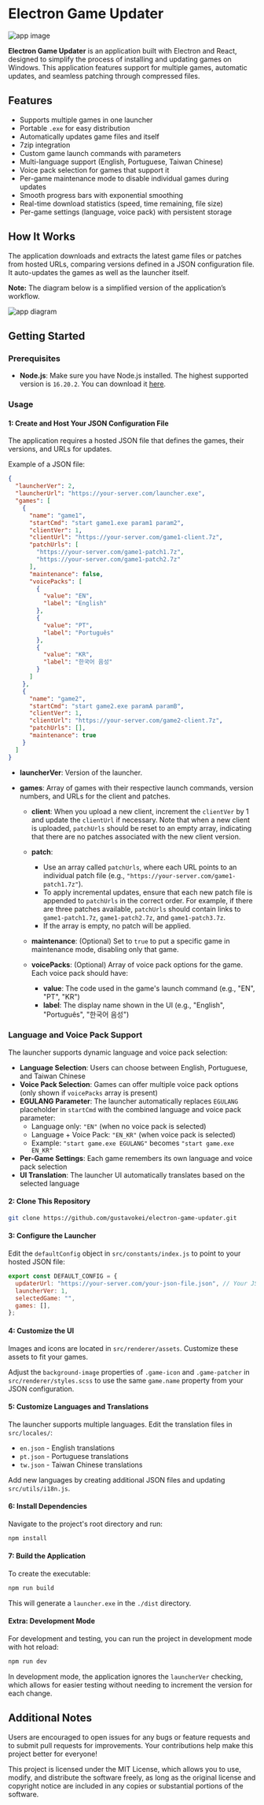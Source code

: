 # Electron Game Updater

![app image](https://i.imgur.com/8uKTodS.gif)

**Electron Game Updater** is an application built with Electron and React, designed to simplify the process of installing and updating games on Windows. This application features support for multiple games, automatic updates, and seamless patching through compressed files.

## Features

- Supports multiple games in one launcher
- Portable `.exe` for easy distribution
- Automatically updates game files and itself
- 7zip integration
- Custom game launch commands with parameters
- Multi-language support (English, Portuguese, Taiwan Chinese)
- Voice pack selection for games that support it
- Per-game maintenance mode to disable individual games during updates
- Smooth progress bars with exponential smoothing
- Real-time download statistics (speed, time remaining, file size)
- Per-game settings (language, voice pack) with persistent storage

## How It Works

The application downloads and extracts the latest game files or patches from hosted URLs, comparing versions defined in a JSON configuration file. It auto-updates the games as well as the launcher itself. 

**Note:** The diagram below is a simplified version of the application’s workflow.

![app diagram](https://i.imgur.com/B57oFvg.png)

## Getting Started

### Prerequisites

- **Node.js**: Make sure you have Node.js installed. The highest supported version is `16.20.2`. You can download it [here](https://nodejs.org/en/download/).

### Usage

#### 1: Create and Host Your JSON Configuration File

The application requires a hosted JSON file that defines the games, their versions, and URLs for updates.

Example of a JSON file:

```json
{
  "launcherVer": 2,
  "launcherUrl": "https://your-server.com/launcher.exe",
  "games": [
    {
      "name": "game1",
      "startCmd": "start game1.exe param1 param2",
      "clientVer": 1,
      "clientUrl": "https://your-server.com/game1-client.7z",
      "patchUrls": [
        "https://your-server.com/game1-patch1.7z",
        "https://your-server.com/game1-patch2.7z"
      ],
      "maintenance": false,
      "voicePacks": [
        {
          "value": "EN",
          "label": "English"
        },
        {
          "value": "PT",
          "label": "Português"
        },
        {
          "value": "KR",
          "label": "한국어 음성"
        }
      ]
    },
    {
      "name": "game2",
      "startCmd": "start game2.exe paramA paramB",
      "clientVer": 1,
      "clientUrl": "https://your-server.com/game2-client.7z",
      "patchUrls": [],
      "maintenance": true
    }
  ]
}
```

- **launcherVer**: Version of the launcher.

- **games**: Array of games with their respective launch commands, version numbers, and URLs for the client and patches.

  - **client**: When you upload a new client, increment the `clientVer` by 1 and update the `clientUrl` if necessary. Note that when a new client is uploaded, `patchUrls` should be reset to an empty array, indicating that there are no patches associated with the new client version.

  - **patch**:
    - Use an array called `patchUrls`, where each URL points to an individual patch file (e.g., `"https://your-server.com/game1-patch1.7z"`).
    - To apply incremental updates, ensure that each new patch file is appended to `patchUrls` in the correct order. For example, if there are three patches available, `patchUrls` should contain links to `game1-patch1.7z`, `game1-patch2.7z`, and `game1-patch3.7z`.
    - If the array is empty, no patch will be applied.

  - **maintenance**: (Optional) Set to `true` to put a specific game in maintenance mode, disabling only that game.

  - **voicePacks**: (Optional) Array of voice pack options for the game. Each voice pack should have:
    - **value**: The code used in the game's launch command (e.g., "EN", "PT", "KR")
    - **label**: The display name shown in the UI (e.g., "English", "Português", "한국어 음성")

### Language and Voice Pack Support

The launcher supports dynamic language and voice pack selection:

- **Language Selection**: Users can choose between English, Portuguese, and Taiwan Chinese
- **Voice Pack Selection**: Games can offer multiple voice pack options (only shown if `voicePacks` array is present)
- **EGULANG Parameter**: The launcher automatically replaces `EGULANG` placeholder in `startCmd` with the combined language and voice pack parameter:
  - Language only: `"EN"` (when no voice pack is selected)
  - Language + Voice Pack: `"EN_KR"` (when voice pack is selected)
  - Example: `"start game.exe EGULANG"` becomes `"start game.exe EN_KR"`
- **Per-Game Settings**: Each game remembers its own language and voice pack selection
- **UI Translation**: The launcher UI automatically translates based on the selected language


#### 2: Clone This Repository
```bash
git clone https://github.com/gustavokei/electron-game-updater.git
```

#### 3: Configure the Launcher
Edit the `defaultConfig` object in `src/constants/index.js` to point to your hosted JSON file:

```js
export const DEFAULT_CONFIG = {
  updaterUrl: "https://your-server.com/your-json-file.json", // Your JSON URL goes here
  launcherVer: 1,
  selectedGame: "",
  games: [],
};
```
#### 4: Customize the UI
Images and icons are located in `src/renderer/assets`. Customize these assets to fit your games.

Adjust the `background-image` properties of `.game-icon` and `.game-patcher` in `src/renderer/styles.scss` to use the same `game.name` property from your JSON configuration.

#### 5: Customize Languages and Translations
The launcher supports multiple languages. Edit the translation files in `src/locales/`:
- `en.json` - English translations
- `pt.json` - Portuguese translations  
- `tw.json` - Taiwan Chinese translations

Add new languages by creating additional JSON files and updating `src/utils/i18n.js`.

#### 6: Install Dependencies
Navigate to the project's root directory and run:

```bash
npm install
```

#### 7: Build the Application
To create the executable:

```bash
npm run build
```
This will generate a `launcher.exe` in the `./dist` directory.

#### Extra: Development Mode

For development and testing, you can run the project in development mode with hot reload:

```bash
npm run dev
```

In development mode, the application ignores the `launcherVer` checking, which allows for easier testing without needing to increment the version for each change.

## Additional Notes

Users are encouraged to open issues for any bugs or feature requests and to submit pull requests for improvements. Your contributions help make this project better for everyone!

This project is licensed under the MIT License, which allows you to use, modify, and distribute the software freely, as long as the original license and copyright notice are included in any copies or substantial portions of the software.

